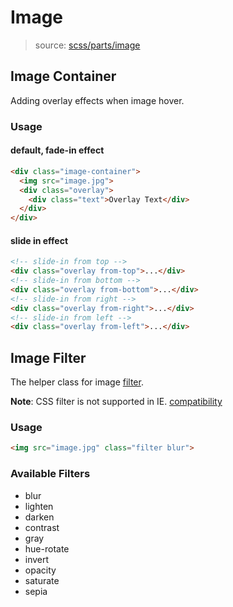 # Image

> source: [scss/parts/image](../../src/scss/parts/_image.scss)

## Image Container

Adding overlay effects when image hover.

### Usage

#### default, fade-in effect

```html
<div class="image-container">
  <img src="image.jpg">
  <div class="overlay">
    <div class="text">Overlay Text</div>
  </div>
</div>
```

#### slide in effect

```html
<!-- slide-in from top -->
<div class="overlay from-top">...</div>
<!-- slide-in from bottom -->
<div class="overlay from-bottom">...</div>
<!-- slide-in from right -->
<div class="overlay from-right">...</div>
<!-- slide-in from left -->
<div class="overlay from-left">...</div>
```

## Image Filter

The helper class for image [filter](https://developer.mozilla.org/en-US/docs/Web/CSS/filter).

**Note**: CSS filter is not supported in IE. [compatibility](https://developer.mozilla.org/en-US/docs/Web/CSS/filter#Browser_compatibility)

### Usage

```html
<img src="image.jpg" class="filter blur">
```

### Available Filters

- blur
- lighten
- darken
- contrast
- gray
- hue-rotate
- invert
- opacity
- saturate
- sepia
